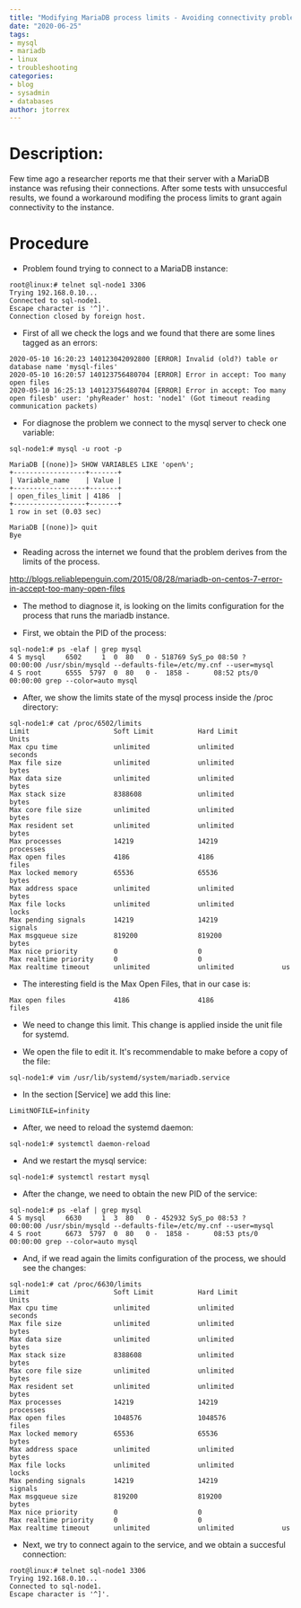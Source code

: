 ```yaml
---
title: "Modifying MariaDB process limits - Avoiding connectivity problems"
date: "2020-06-25"
tags:
- mysql
- mariadb
- linux
- troubleshooting
categories:
- blog
- sysadmin
- databases
author: jtorrex
---
```


# Description:

Few time ago a researcher reports me that their server with a MariaDB instance was refusing their connections. After some tests with unsuccesful results, we found a workaround modifing the process limits to grant again connectivity to the instance.

# Procedure

* Problem found trying to connect to a MariaDB instance:

```
root@linux:# telnet sql-node1 3306
Trying 192.168.0.10...
Connected to sql-node1.
Escape character is '^]'.
Connection closed by foreign host.
```

* First of all we check the logs and we found that there are some lines tagged as an errors:

```
2020-05-10 16:20:23 140123042092800 [ERROR] Invalid (old?) table or database name 'mysql-files'
2020-05-10 16:20:57 140123756480704 [ERROR] Error in accept: Too many open files
2020-05-10 16:25:13 140123756480704 [ERROR] Error in accept: Too many open filesb' user: 'phyReader' host: 'node1' (Got timeout reading communication packets)
```

* For diagnose the problem we connect to the mysql server to check one variable:

```
sql-node1:# mysql -u root -p

MariaDB [(none)]> SHOW VARIABLES LIKE 'open%';
+------------------+-------+
| Variable_name    | Value |
+------------------+-------+
| open_files_limit | 4186  |
+------------------+-------+
1 row in set (0.03 sec)

MariaDB [(none)]> quit
Bye
```

* Reading across the internet we found that the problem derives from the limits of the process.

<http://blogs.reliablepenguin.com/2015/08/28/mariadb-on-centos-7-error-in-accept-too-many-open-files>

* The method to diagnose it, is looking on the limits configuration for the process that runs the mariadb instance.

* First, we obtain the PID of the process:

```
sql-node1:# ps -elaf | grep mysql
4 S mysql     6502     1  0  80   0 - 518769 SyS_po 08:50 ?       00:00:00 /usr/sbin/mysqld --defaults-file=/etc/my.cnf --user=mysql
4 S root      6555  5797  0  80   0 -  1858 -      08:52 pts/0    00:00:00 grep --color=auto mysql
```

* After, we show the limits state of the mysql process inside the /proc directory:

```
sql-node1:# cat /proc/6502/limits
Limit                     Soft Limit           Hard Limit           Units
Max cpu time              unlimited            unlimited            seconds
Max file size             unlimited            unlimited            bytes
Max data size             unlimited            unlimited            bytes
Max stack size            8388608              unlimited            bytes
Max core file size        unlimited            unlimited            bytes
Max resident set          unlimited            unlimited            bytes
Max processes             14219                14219                processes
Max open files            4186                 4186                 files
Max locked memory         65536                65536                bytes
Max address space         unlimited            unlimited            bytes
Max file locks            unlimited            unlimited            locks
Max pending signals       14219                14219                signals
Max msgqueue size         819200               819200               bytes
Max nice priority         0                    0
Max realtime priority     0                    0
Max realtime timeout      unlimited            unlimited            us
```

* The interesting field is the Max Open Files, that in our case is:

```
Max open files            4186                 4186                 files
```

* We need to change this limit. This change is applied inside the unit file for systemd.

* We open the file to edit it. It's recommendable to make before a copy of the file:

```
sql-node1:# vim /usr/lib/systemd/system/mariadb.service
```

* In the section [Service] we add this line:

```
LimitNOFILE=infinity
```

* After, we need to reload the systemd daemon:

```
sql-node1:# systemctl daemon-reload
```

* And we restart the mysql service:

```
sql-node1:# systemctl restart mysql
```

* After the change, we need to obtain the new PID of the service:

```
sql-node1:# ps -elaf | grep mysql
4 S mysql     6630     1  3  80   0 - 452932 SyS_po 08:53 ?       00:00:00 /usr/sbin/mysqld --defaults-file=/etc/my.cnf --user=mysql
4 S root      6673  5797  0  80   0 -  1858 -      08:53 pts/0    00:00:00 grep --color=auto mysql
```

* And, if we read again the limits configuration of the process, we should see the changes:

```
sql-node1:# cat /proc/6630/limits
Limit                     Soft Limit           Hard Limit           Units
Max cpu time              unlimited            unlimited            seconds
Max file size             unlimited            unlimited            bytes
Max data size             unlimited            unlimited            bytes
Max stack size            8388608              unlimited            bytes
Max core file size        unlimited            unlimited            bytes
Max resident set          unlimited            unlimited            bytes
Max processes             14219                14219                processes
Max open files            1048576              1048576              files
Max locked memory         65536                65536                bytes
Max address space         unlimited            unlimited            bytes
Max file locks            unlimited            unlimited            locks
Max pending signals       14219                14219                signals
Max msgqueue size         819200               819200               bytes
Max nice priority         0                    0
Max realtime priority     0                    0
Max realtime timeout      unlimited            unlimited            us
```

* Next, we try to connect again to the service, and we obtain a succesful connection:

```
root@linux:# telnet sql-node1 3306
Trying 192.168.0.10...
Connected to sql-node1.
Escape character is '^]'.
```
